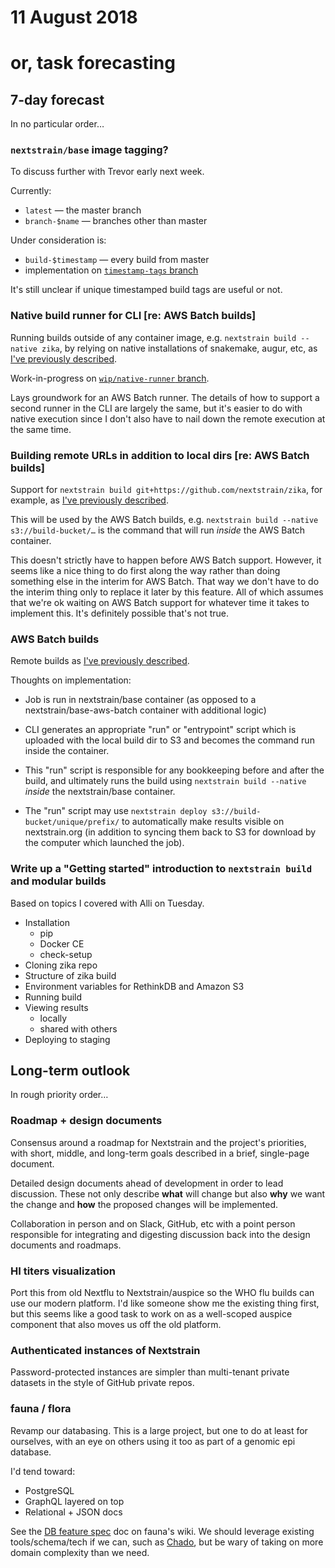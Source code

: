 # 11 August 2018
# or, task forecasting

## 7-day forecast

In no particular order…

### `nextstrain/base` image tagging?

To discuss further with Trevor early next week.

Currently:

  - `latest` — the master branch
  - `branch-$name` — branches other than master

Under consideration is:

  - `build-$timestamp` — every build from master
  - implementation on [`timestamp-tags` branch](https://github.com/nextstrain/docker-base/compare/master...timestamp-tags)

It's still unclear if unique timestamped build tags are useful or not.


### Native build runner for CLI \[re: AWS Batch builds\]

Running builds outside of any container image, e.g. `nextstrain build --native
zika`, by relying on native installations of snakemake, augur, etc, as
[I've previously described](https://github.com/tsibley/blab-standup/blob/master/2018-07-19.md#build-execution-locations).

Work-in-progress on [`wip/native-runner` branch](https://github.com/nextstrain/cli/compare/master...wip/native-runner).

Lays groundwork for an AWS Batch runner.  The details of how to support a
second runner in the CLI are largely the same, but it's easier to do with
native execution since I don't also have to nail down the remote execution at
the same time.


### Building remote URLs in addition to local dirs \[re: AWS Batch builds\]

Support for `nextstrain build git+https://github.com/nextstrain/zika`, for
example, as [I've previously described](https://github.com/tsibley/blab-standup/blob/master/2018-07-19.md#build-directory-locations).

This will be used by the AWS Batch builds, e.g. `nextstrain build --native
s3://build-bucket/…` is the command that will run _inside_ the AWS Batch
container.

This doesn't strictly have to happen before AWS Batch support.  However, it
seems like a nice thing to do first along the way rather than doing something
else in the interim for AWS Batch.  That way we don't have to do the interim
thing only to replace it later by this feature.  All of which assumes that
we're ok waiting on AWS Batch support for whatever time it takes to implement
this.  It's definitely possible that's not true.


### AWS Batch builds

Remote builds as [I've previously described](https://github.com/tsibley/blab-standup/blob/master/2018-07-19.md#remote-build-experience).

Thoughts on implementation:

  - Job is run in nextstrain/base container (as opposed to a
    nextstrain/base-aws-batch container with additional logic)

  - CLI generates an appropriate "run" or "entrypoint" script which is uploaded
    with the local build dir to S3 and becomes the command run inside the
    container.

  - This "run" script is responsible for any bookkeeping before and after the
    build, and ultimately runs the build using `nextstrain build --native`
    _inside_ the nextstrain/base container.

  - The "run" script may use `nextstrain deploy s3://build-bucket/unique/prefix/`
    to automatically make results visible on nextstrain.org (in addition to
    syncing them back to S3 for download by the computer which launched the job).


### Write up a "Getting started" introduction to `nextstrain build` and modular builds

Based on topics I covered with Alli on Tuesday.

* Installation
    - pip
    - Docker CE
    - check-setup
* Cloning zika repo
* Structure of zika build
* Environment variables for RethinkDB and Amazon S3
* Running build
* Viewing results
    - locally
    - shared with others
* Deploying to staging


## Long-term outlook

In rough priority order…

### Roadmap + design documents

Consensus around a roadmap for Nextstrain and the project's priorities, with
short, middle, and long-term goals described in a brief, single-page document.

Detailed design documents ahead of development in order to lead discussion.
These not only describe **what** will change but also **why** we want the
change and **how** the proposed changes will be implemented.

Collaboration in person and on Slack, GitHub, etc with a point person
responsible for integrating and digesting discussion back into the design
documents and roadmaps.


### HI titers visualization

Port this from old Nextflu to Nextstrain/auspice so the WHO flu builds can use
our modern platform.  I'd like someone show me the existing thing first, but
this seems like a good task to work on as a well-scoped auspice component that
also moves us off the old platform.


### Authenticated instances of Nextstrain

Password-protected instances are simpler than multi-tenant private datasets in
the style of GitHub private repos.


### fauna / flora

Revamp our databasing.  This is a large project, but one to do at least for
ourselves, with an eye on others using it too as part of a genomic epi
database.

I'd tend toward:

  - PostgreSQL
  - GraphQL layered on top
  - Relational + JSON docs

See the [DB feature spec](https://github.com/nextstrain/fauna/wiki/DB-feature-spec)
doc on fauna's wiki.  We should leverage existing tools/schema/tech if we can,
such as [Chado](http://gmod.org/wiki/Chado), but be wary of taking on more
domain complexity than we need.
